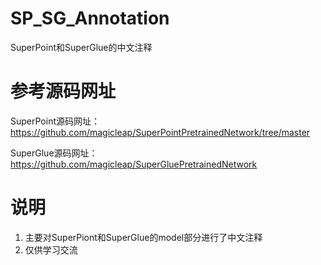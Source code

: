 # SP_SG_Annotation
SuperPoint和SuperGlue的中文注释

# 参考源码网址
SuperPoint源码网址： https://github.com/magicleap/SuperPointPretrainedNetwork/tree/master 

SuperGlue源码网址： https://github.com/magicleap/SuperGluePretrainedNetwork

# 说明
1. 主要对SuperPiont和SuperGlue的model部分进行了中文注释
2. 仅供学习交流

